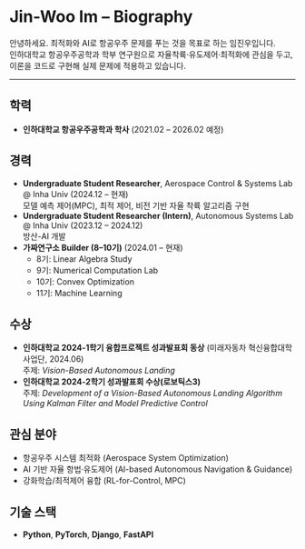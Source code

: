 # Jin-Woo Im – Biography

안녕하세요. 최적화와 AI로 항공우주 문제를 푸는 것을 목표로 하는 임진우입니다.  
인하대학교 항공우주공학과 학부 연구원으로 자율착륙·유도제어·최적화에 관심을 두고, 이론을 코드로 구현해 실제 문제에 적용하고 있습니다.

---

## 학력
- **인하대학교 항공우주공학과 학사** (2021.02 – 2026.02 예정)

## 경력
- **Undergraduate Student Researcher**, Aerospace Control & Systems Lab @ Inha Univ (2024.12 – 현재)  
  모델 예측 제어(MPC), 최적 제어, 비전 기반 자율 착륙 알고리즘 구현
- **Undergraduate Student Researcher (Intern)**, Autonomous Systems Lab @ Inha Univ (2023.12 – 2024.12)  
  방산-AI 개발
- **가짜연구소 Builder (8–10기)** (2024.01 – 현재)  
  - 8기: Linear Algebra Study  
  - 9기: Numerical Computation Lab  
  - 10기: Convex Optimization
  - 11기: Machine Learning

## 수상
- **인하대학교 2024-1학기 융합프로젝트 성과발표회 동상** (미래자동차 혁신융합대학 사업단, 2024.06)  
  주제: *Vision-Based Autonomous Landing*
- **인하대학교 2024-2학기 성과발표회 수상(로보틱스3)**  
  주제: *Development of a Vision-Based Autonomous Landing Algorithm Using Kalman Filter and Model Predictive Control*

## 관심 분야
- 항공우주 시스템 최적화 (Aerospace System Optimization)  
- AI 기반 자율 항법·유도제어 (AI-based Autonomous Navigation & Guidance)  
- 강화학습/최적제어 융합 (RL-for-Control, MPC)

## 기술 스택
- **Python**, **PyTorch**, **Django**, **FastAPI**
